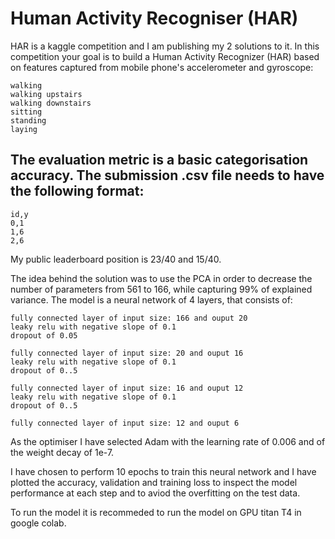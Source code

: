 # Human Activity Recogniser (HAR)
HAR is a kaggle competition and I am publishing my 2 solutions to it.
In this competition your goal is to build a Human Activity Recognizer (HAR) based on features captured from mobile phone's accelerometer and gyroscope:

    walking
    walking upstairs
    walking downstairs
    sitting
    standing
    laying
## The evaluation metric is a basic categorisation accuracy. The submission .csv file needs to have the following format:
    id,y
    0,1
    1,6
    2,6
My public leaderboard position is 23/40 and 15/40.

The idea behind the solution was to use the PCA in order to decrease the number of parameters from 561 to 166, while capturing 99% of explained variance.
The model is a neural network of 4 layers, that consists of:

    fully connected layer of input size: 166 and ouput 20
    leaky relu with negative slope of 0.1
    dropout of 0.05

    fully connected layer of input size: 20 and ouput 16
    leaky relu with negative slope of 0.1
    dropout of 0..5

    fully connected layer of input size: 16 and ouput 12
    leaky relu with negative slope of 0.1
    dropout of 0..5

    fully connected layer of input size: 12 and ouput 6

As the optimiser I have selected Adam with the learning rate of 0.006 and of the weight decay of 1e-7.

I have chosen to perform 10 epochs to train this neural network and I have plotted the accuracy, validation and training loss to inspect the model performance at each step and to aviod the overfitting on the test data.

To run the model it is recommeded to run the model on GPU titan T4 in google colab.
